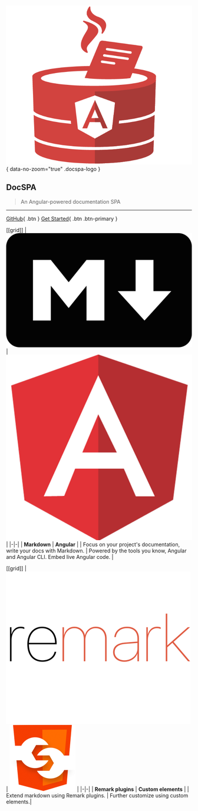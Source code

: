 ![DocSPA Logo](./assets/docspa_mark-only.png){ data-no-zoom="true" .docspa-logo }

<h2>DocSPA <small><env-var var="version"><env-var></small></h2>

> An Angular-powered documentation SPA

---

[GitHub](https://github.com/swimlane/docspa){ .btn } [Get Started](/#docspa){ .btn .btn-primary }

[[grid]]
| ![](./assets/2000px-Markdown-mark-solid.svg.png) | ![](./assets/angular2.png) |
|-|-|
| **Markdown** | **Angular** |
| Focus on your project's documentation, write your docs with Markdown. | Powered by the tools you know, Angular and Angular CLI. Embed live Angular code. |

[[grid]]
| ![](./assets/remark.svg) | ![](./assets/Creating-custom-HTML-180x180.png) |
|-|-|
| **Remark plugins** | **Custom elements** |
| Extend markdown using Remark plugins. | Further customize using custom elements.| 
